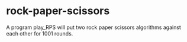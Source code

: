 # rock-paper-scissors
A program play_RPS will put two rock paper scissors algorithms against each other for 1001 rounds.
